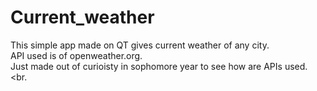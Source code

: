 # Current_weather
This simple app made on QT gives current weather of any city. <br>
API used is of openweather.org. <br>
Just made out of curioisty in sophomore year to see how are APIs used. <br.
